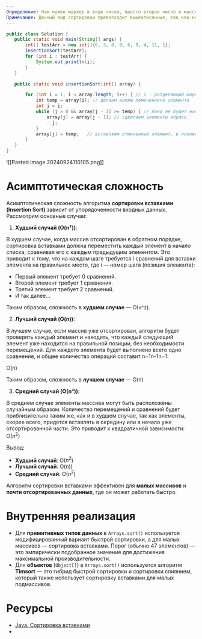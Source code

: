 ```yaml
---
Определение: Нам нужен маркер в виде числа, просто второе число в массиве для начала.  Затем сравниваем его с левым числом. Если меньше, сдвигаем левое число в правую сторону, ставим за место него маркерное. Затем берем новый маркер - уже третье число ряда (просто следующее не использованное). Сравниваем его с левой стороной, постепенно перемещая его, перенося элементы в право (если маркер меньше). Ставим его на положенное место, затем снова берем новый маркер и так далее.
Примечание: Данный вид сортировки превосходит вышеописанные, так как несмотря на то, что время работы такое же — O(N²), этот алгоритм работает вдвое быстрее пузырьковой сортировки и немного быстрее сортировки выбором.
---
```

```java
public class Solution {
   public static void main(String[] args) {
       int[] testArr = new int[]{6, 3, 8, 8, 6, 9, 4, 11, 1};
       insertionSort(testArr);
       for (int i : testArr) {
           System.out.println(i);
       }
   }

   public static void insertionSort(int[] array) {

       for (int i = 1; i < array.length; i++) { // i - разделяющий маркер
           int temp = array[i]; // делаем копию помеченного элемента
           int j = i;
           while (j > 0 && array[j - 1] >= temp) { // пока не будет найден меньший элемент
               array[j] = array[j - 1]; // сдвигаем элементы вправо
               --j;
           }
           array[j] = temp;   // вставляем отмеченный элемент, в положеное ему место
       }
   }
}
```


![[Pasted image 20240924110105.png]]

# Асимптотическая сложность

Асимптотическая сложность алгоритма **сортировки вставками (Insertion Sort)** зависит от упорядоченности входных данных. Рассмотрим основные случаи:

1. **Худший случай (O(n²))**:

В худшем случае, когда массив отсортирован в обратном порядке, сортировка вставками должна переместить каждый элемент в начало списка, сравнивая его с каждым предыдущим элементом. Это приводит к тому, что на каждом шаге требуется i сравнений для вставки элемента на правильное место, где i — номер шага (позиция элемента):

- Первый элемент требует 0 сравнений.
- Второй элемент требует 1 сравнения.
- Третий элемент требует 2 сравнений.
- И так далее...

Таким образом, сложность в **худшем случае** — O(`n^2`).

2. **Лучший случай (O(n))**:

В лучшем случае, если массив уже отсортирован, алгоритм будет проверять каждый элемент и находить, что каждый следующий элемент уже находится на правильной позиции, без необходимости перемещений. Для каждого элемента будет выполнено всего одно сравнение, и общее количество операций составит n−1n-1n−1:

O(n)

Таким образом, сложность в **лучшем случае** — O(n)

3. **Средний случай (O(n²))**:

В среднем случае элементы массива могут быть расположены случайным образом. Количество перемещений и сравнений будет приблизительно таким же, как и в худшем случае, так как элементы, скорее всего, придется вставлять в середину или в начало уже отсортированной части. Это приводит к квадратичной зависимости: O($n^2$)

Вывод:

- **Худший случай**: O($n^2$)
- **Лучший случай**: O(n))
- **Средний случай**: O($n^2$)

Алгоритм сортировки вставками эффективен для **малых массивов** и **почти отсортированных данных**, где он может работать быстро.

# Внутренняя реализация

- Для **примитивных типов данных** в `Arrays.sort()` используется модифицированный вариант быстрой сортировки, а для малых массивов — сортировка вставками. Порог (обычно 47 элементов) — это эмпирически подобранное значение для достижения максимальной производительности.
- Для **объектов** (`Object[]`) в `Arrays.sort()` используется алгоритм **Timsort** — это гибрид быстрой сортировки и сортировки слиянием, который также использует сортировку вставками для малых подмассивов.
# Ресурсы

- [Java. Сортировка вставками](https://www.youtube.com/watch?v=jywoZ2XaQoM&list=PL5BhKu-LkR_0mDGftRWeaakqGuYE1ToGG&index=20)
- 
